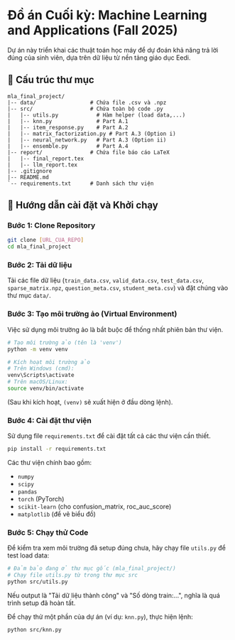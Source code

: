# Đồ án Cuối kỳ: Machine Learning and Applications (Fall 2025)

Dự án này triển khai các thuật toán học máy để dự đoán khả năng trả lời đúng của sinh viên, dựa trên dữ liệu từ nền tảng giáo dục Eedi.


## 📂 Cấu trúc thư mục

```
mla_final_project/
|-- data/                 # Chứa file .csv và .npz
|-- src/                  # Chứa toàn bộ code .py
|   |-- utils.py            # Hàm helper (load data,...)
|   |-- knn.py              # Part A.1
|   |-- item_response.py    # Part A.2
|   |-- matrix_factorization.py # Part A.3 (Option i)
|   |-- neural_network.py   # Part A.3 (Option ii)
|   |-- ensemble.py         # Part A.4
|-- report/               # Chứa file báo cáo LaTeX
|   |-- final_report.tex
|   |-- llm_report.tex
|-- .gitignore
|-- README.md
`-- requirements.txt      # Danh sách thư viện
```

## 🚀 Hướng dẫn cài đặt và Khởi chạy

### Bước 1: Clone Repository

```bash
git clone [URL_CUA_REPO]
cd mla_final_project
```

### Bước 2: Tải dữ liệu

Tải các file dữ liệu (`train_data.csv`, `valid_data.csv`, `test_data.csv`, `sparse_matrix.npz`, `question_meta.csv`, `student_meta.csv`) và đặt chúng vào thư mục `data/`.

### Bước 3: Tạo môi trường ảo (Virtual Environment)

Việc sử dụng môi trường ảo là bắt buộc để thống nhất phiên bản thư viện.

```bash
# Tạo môi trường ảo (tên là 'venv')
python -m venv venv

# Kích hoạt môi trường ảo
# Trên Windows (cmd):
venv\Scripts\activate
# Trên macOS/Linux:
source venv/bin/activate
```
(Sau khi kích hoạt, `(venv)` sẽ xuất hiện ở đầu dòng lệnh).

### Bước 4: Cài đặt thư viện

Sử dụng file `requirements.txt` để cài đặt tất cả các thư viện cần thiết.

```bash
pip install -r requirements.txt
```

Các thư viện chính bao gồm:
* `numpy`
* `scipy`
* `pandas`
* `torch` (PyTorch)
* `scikit-learn` (cho confusion_matrix, roc_auc_score)
* `matplotlib` (để vẽ biểu đồ)

### Bước 5: Chạy thử Code

Để kiểm tra xem môi trường đã setup đúng chưa, hãy chạy file `utils.py` để test load data:

```bash
# Đảm bảo đang ở thư mục gốc (mla_final_project/)
# Chạy file utils.py từ trong thư mục src
python src/utils.py
```
Nếu output là "Tải dữ liệu thành công" và "Số dòng train:...", nghĩa là quá trình setup đã hoàn tất.

Để chạy thử một phần của dự án (ví dụ: `knn.py`), thực hiện lệnh:
```bash
python src/knn.py
```